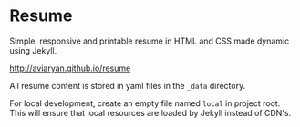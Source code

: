# Resume

Simple, responsive and printable resume in HTML and CSS made dynamic using Jekyll.

http://aviaryan.github.io/resume

All resume content is stored in yaml files in the `_data` directory. 

For local development, create an empty file named `local` in project root. This will ensure that local resources are loaded by Jekyll instead of CDN's.